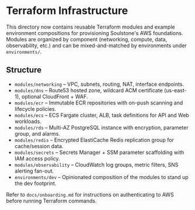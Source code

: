 # Terraform Infrastructure

This directory now contains reusable Terraform modules and example environment compositions for provisioning Soulstone's AWS foundations. Modules are organized by component (networking, compute, data, observability, etc.) and can be mixed-and-matched by environments under `environments/`.

## Structure

- `modules/networking` – VPC, subnets, routing, NAT, interface endpoints.
- `modules/dns` – Route53 hosted zone, wildcard ACM certificate (us-east-1), optional CloudFront + WAF.
- `modules/ecr` – Immutable ECR repositories with on-push scanning and lifecycle policies.
- `modules/ecs` – ECS Fargate cluster, ALB, task definitions for API and Web workloads.
- `modules/rds` – Multi-AZ PostgreSQL instance with encryption, parameter group, and alarms.
- `modules/redis` – Encrypted ElastiCache Redis replication group for cache/session data.
- `modules/secrets` – Secrets Manager + SSM parameter scaffolding with IAM access policy.
- `modules/observability` – CloudWatch log groups, metric filters, SNS alerting fan-out.
- `environments/dev` – Opinionated composition of the modules to stand up the dev footprint.

Refer to `docs/onboarding.md` for instructions on authenticating to AWS before running Terraform commands.

